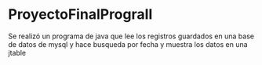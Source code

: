 # ProyectoFinalPrograII
Se realizó un programa de java que lee los registros guardados en una base de datos de mysql y hace busqueda por fecha y muestra los datos en una jtable
